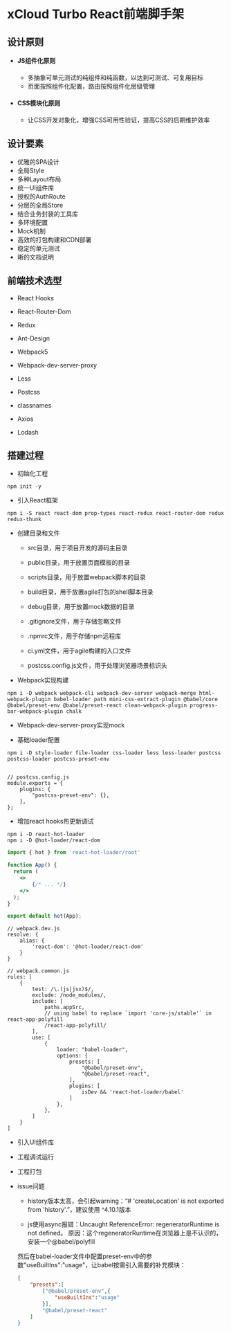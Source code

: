 # xCloud Turbo React前端脚手架
## 设计原则
- #### JS组件化原则
  - 多抽象可单元测试的纯组件和纯函数，以达到可测试、可复用目标
  - 页面按照组件化配置，路由按照组件化层级管理
- #### CSS模块化原则
  - 让CSS开发对象化，增强CSS可用性验证，提高CSS的后期维护效率
## 设计要素
- 优雅的SPA设计
- 全局Style
- 多种Layout布局
- 统一UI组件库
- 授权的AuthRoute
- 分层的全局Store
- 结合业务封装的工具库
- 多环境配置
- Mock机制
- 高效的打包构建和CDN部署
- 稳定的单元测试
- 晰的文档说明
## 前端技术选型

- React Hooks

- React-Router-Dom

- Redux

- Ant-Design

- Webpack5

- Webpack-dev-server-proxy

- Less

- Postcss

- classnames

- Axios

- Lodash

## 搭建过程

- 初始化工程

```shell
npm init -y
```

- 引入React框架

```
npm i -S react react-dom prop-types react-redux react-router-dom redux redux-thunk
```

- 创建目录和文件
  
  - src目录，用于项目开发的源码主目录
  
  - public目录，用于放置页面模板的目录
  
  - scripts目录，用于放置webpack脚本的目录
  
  - build目录，用于放置agile打包的shell脚本目录
  
  - debug目录，用于放置mock数据的目录
  
  - .gitignore文件，用于存储忽略文件
  
  - .npmrc文件，用于存储npm远程库
  
  - ci.yml文件，用于agile构建的入口文件
  
  - postcss.config.js文件，用于处理浏览器场景标识头

- Webpack实现构建

```
npm i -D webpack webpack-cli webpack-dev-server webpack-merge html-webpack-plugin babel-loader path mini-css-extract-plugin @babel/core @babel/preset-env @babel/preset-react clean-webpack-plugin progress-bar-webpack-plugin chalk
```

- Webpack-dev-server-proxy实现mock

- 基础loader配置

```shell
npm i -D style-loader file-loader css-loader less less-loader postcss postcss-loader postcss-preset-env


// postcss.config.js
module.exports = {
    plugins: {
        "postcss-preset-env": {},
    },
};
```

- 增加react hooks热更新调试

```
npm i -D react-hot-loader
npm i -D @hot-loader/react-dom
```

```jsx
import { hot } from 'react-hot-loader/root'

function App() {
  return (
    <>
        {/* ... */}
    </>
  );
}

export default hot(App);
```

```
// webpack.dev.js
resolve: {
    alias: {
        'react-dom': '@hot-loader/react-dom'
    }
}

// webpack.common.js
rules: [
    {
        test: /\.(js|jsx)$/,
        exclude: /node_modules/,
        include: [
            paths.appSrc,
            // using babel to replace `import 'core-js/stable'` in react-app-polyfill
            /react-app-polyfill/
        ],
        use: [
            {
                loader: "babel-loader",
                options: {
                    presets: [
                        "@babel/preset-env",
                        "@babel/preset-react",
                    ],
                    plugins: [
                        isDev && 'react-hot-loader/babel'
                    ]
                },
            },
        ]
    }
]
```

- 引入UI组件库

- 工程调试运行

- 工程打包

- issue问题
  
  - history版本太高，会引起warning：“# 'createLocation' is not exported from 'history'.”，建议使用 ^4.10.1版本
  
  -  js使用async报错：Uncaught ReferenceError: regeneratorRuntime is not defined。   原因：这个regeneratorRuntime在浏览器上是不认识的，安装一个@babel/polyfill
    
    然后在babel-loader文件中配置preset-env中的参数"useBuiltIns":"usage"，让babel按需引入需要的补充模块：
    
    ```json
    {
        "presets":[
            ["@babel/preset-env",{
                "useBuiltIns":"usage"
            }],
            "@babel/preset-react"
        ]
    }
    ```
    
    





